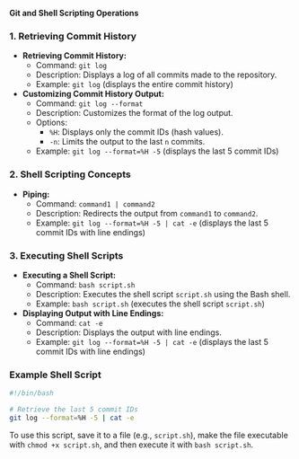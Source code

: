 **Git and Shell Scripting Operations**

### 1. Retrieving Commit History

*   **Retrieving Commit History:**
    *   Command: `git log`
    *   Description: Displays a log of all commits made to the repository.
    *   Example: `git log` (displays the entire commit history)
*   **Customizing Commit History Output:**
    *   Command: `git log --format`
    *   Description: Customizes the format of the log output.
    *   Options:
        *   `%H`: Displays only the commit IDs (hash values).
        *   `-n`: Limits the output to the last `n` commits.
    *   Example: `git log --format=%H -5` (displays the last 5 commit IDs)

### 2. Shell Scripting Concepts

*   **Piping:**
    *   Command: `command1 | command2`
    *   Description: Redirects the output from `command1` to `command2`.
    *   Example: `git log --format=%H -5 | cat -e` (displays the last 5 commit IDs with line endings)

### 3. Executing Shell Scripts

*   **Executing a Shell Script:**
    *   Command: `bash script.sh`
    *   Description: Executes the shell script `script.sh` using the Bash shell.
    *   Example: `bash script.sh` (executes the shell script `script.sh`)
*   **Displaying Output with Line Endings:**
    *   Command: `cat -e`
    *   Description: Displays the output with line endings.
    *   Example: `git log --format=%H -5 | cat -e` (displays the last 5 commit IDs with line endings)

### Example Shell Script

```bash
#!/bin/bash

# Retrieve the last 5 commit IDs
git log --format=%H -5 | cat -e
```

To use this script, save it to a file (e.g., `script.sh`), make the file executable with `chmod +x script.sh`, and then execute it with `bash script.sh`.
